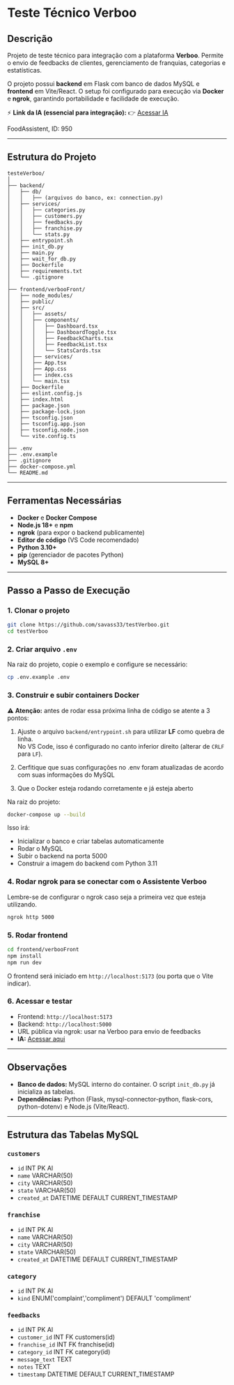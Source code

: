 # Teste Técnico Verboo

## Descrição

Projeto de teste técnico para integração com a plataforma **Verboo**.
Permite o envio de feedbacks de clientes, gerenciamento de franquias,
categorias e estatísticas.

O projeto possui **backend** em Flask com banco de dados MySQL e
**frontend** em Vite/React. O setup foi configurado para execução via
**Docker** e **ngrok**, garantindo portabilidade e facilidade de
execução.

⚡ **Link da IA (essencial para integração):** 👉 [Acessar
IA](https://rita.verbeux.com.br/generative/c30be119-2c91-427d-beff-32cad93ccdbd)

FoodAssistent, ID: 950

------------------------------------------------------------------------

## Estrutura do Projeto

    testeVerboo/
    │
    ├── backend/
    │   ├── db/
    │   │   ├── (arquivos do banco, ex: connection.py)
    │   ├── services/
    │   │   ├── categories.py
    │   │   ├── customers.py
    │   │   ├── feedbacks.py
    │   │   ├── franchise.py
    │   │   └── stats.py
    │   ├── entrypoint.sh
    │   ├── init_db.py
    │   ├── main.py
    │   ├── wait_for_db.py
    │   ├── Dockerfile
    │   ├── requirements.txt
    │   └── .gitignore
    │
    ├── frontend/verbooFront/
    │   ├── node_modules/
    │   ├── public/
    │   ├── src/
    │   │   ├── assets/
    │   │   ├── components/
    │   │   │   ├── Dashboard.tsx
    │   │   │   ├── DashboardToggle.tsx
    │   │   │   ├── FeedbackCharts.tsx
    │   │   │   ├── FeedbackList.tsx
    │   │   │   └── StatsCards.tsx
    │   │   ├── services/
    │   │   ├── App.tsx
    │   │   ├── App.css
    │   │   ├── index.css
    │   │   └── main.tsx
    │   ├── Dockerfile
    │   ├── eslint.config.js
    │   ├── index.html
    │   ├── package.json
    │   ├── package-lock.json
    │   ├── tsconfig.json
    │   ├── tsconfig.app.json
    │   ├── tsconfig.node.json
    │   └── vite.config.ts
    │
    ├── .env
    ├── .env.example
    ├── .gitignore
    ├── docker-compose.yml
    └── README.md

------------------------------------------------------------------------

## Ferramentas Necessárias

-   **Docker** e **Docker Compose**
-   **Node.js 18+** e **npm**
-   **ngrok** (para expor o backend publicamente)
-   **Editor de código** (VS Code recomendado)
-   **Python 3.10+**
-   **pip** (gerenciador de pacotes Python)
-   **MySQL 8+**

------------------------------------------------------------------------

## Passo a Passo de Execução

### 1. Clonar o projeto

``` bash
git clone https://github.com/savass33/testVerboo.git
cd testVerboo
```

### 2. Criar arquivo `.env`

Na raiz do projeto, copie o exemplo e configure se necessário:

``` bash
cp .env.example .env
```

### 3. Construir e subir containers Docker

⚠️ **Atenção:** antes de rodar essa próxima linha de código se atente a 3 pontos:

1. Ajuste o arquivo `backend/entrypoint.sh` para utilizar **LF** como quebra de linha.\
No VS Code, isso é configurado no canto inferior direito (alterar de
`CRLF` para `LF`).

2. Cerfitique que suas configurações no .env foram atualizadas de acordo com suas informações do MySQL

3. Que o Docker esteja rodando corretamente e já esteja aberto

Na raiz do projeto:

``` bash
docker-compose up --build
```

Isso irá:
* Inicializar o banco e criar tabelas automaticamente
* Rodar o MySQL
*  Subir o backend na porta 5000
*  Construir a imagem do backend com Python 3.11


### 4. Rodar ngrok para se conectar com o Assistente Verboo

Lembre-se de configurar o ngrok caso seja a primeira vez que esteja utilizando.

``` bash
ngrok http 5000
```

### 5. Rodar frontend

``` bash
cd frontend/verbooFront
npm install
npm run dev
```

O frontend será iniciado em `http://localhost:5173` (ou porta que o Vite
indicar).

### 6. Acessar e testar

-   Frontend: `http://localhost:5173`
-   Backend: `http://localhost:5000`
-   URL pública via ngrok: usar na Verboo para envio de feedbacks
-   **IA:** [Acessar
    aqui](https://rita.verbeux.com.br/generative/c30be119-2c91-427d-beff-32cad93ccdbd)

------------------------------------------------------------------------

## Observações

-   **Banco de dados:** MySQL interno do container. O script
    `init_db.py` já inicializa as tabelas.
-   **Dependências:** Python (Flask, mysql-connector-python, flask-cors,
    python-dotenv) e Node.js (Vite/React).

------------------------------------------------------------------------

## Estrutura das Tabelas MySQL

### `customers`

-   `id` INT PK AI
-   `name` VARCHAR(50)
-   `city` VARCHAR(50)
-   `state` VARCHAR(50)
-   `created_at` DATETIME DEFAULT CURRENT_TIMESTAMP

### `franchise`

-   `id` INT PK AI
-   `name` VARCHAR(50)
-   `city` VARCHAR(50)
-   `state` VARCHAR(50)
-   `created_at` DATETIME DEFAULT CURRENT_TIMESTAMP

### `category`

-   `id` INT PK AI
-   `kind` ENUM('complaint','compliment') DEFAULT 'compliment'

### `feedbacks`

-   `id` INT PK AI
-   `customer_id` INT FK customers(id)
-   `franchise_id` INT FK franchise(id)
-   `category_id` INT FK category(id)
-   `message_text` TEXT
-   `notes` TEXT
-   `timestamp` DATETIME DEFAULT CURRENT_TIMESTAMP



